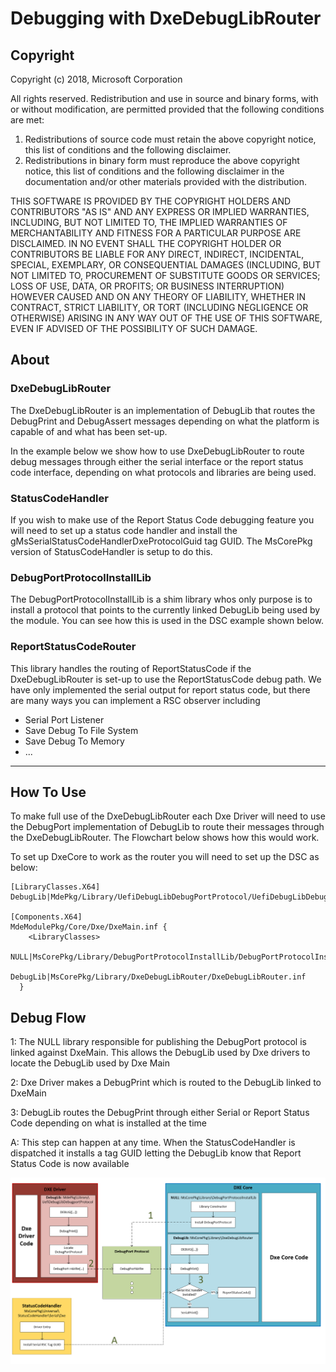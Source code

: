 # Debugging with DxeDebugLibRouter
## Copyright

Copyright (c) 2018, Microsoft Corporation

All rights reserved. Redistribution and use in source and binary forms, with or without modification, are permitted provided that the following conditions are met:
1. Redistributions of source code must retain the above copyright notice, this list of conditions and the following disclaimer.
2. Redistributions in binary form must reproduce the above copyright notice, this list of conditions and the following disclaimer in the documentation and/or other materials provided with the distribution.

THIS SOFTWARE IS PROVIDED BY THE COPYRIGHT HOLDERS AND CONTRIBUTORS "AS IS" AND ANY EXPRESS OR IMPLIED WARRANTIES, INCLUDING, BUT NOT LIMITED TO, THE IMPLIED WARRANTIES OF MERCHANTABILITY AND FITNESS FOR A PARTICULAR PURPOSE ARE DISCLAIMED. IN NO EVENT SHALL THE COPYRIGHT HOLDER OR CONTRIBUTORS BE LIABLE FOR ANY DIRECT, INDIRECT, INCIDENTAL, SPECIAL, EXEMPLARY, OR CONSEQUENTIAL DAMAGES (INCLUDING, BUT NOT LIMITED TO, PROCUREMENT OF SUBSTITUTE GOODS OR SERVICES; LOSS OF USE, DATA, OR PROFITS; OR BUSINESS INTERRUPTION) HOWEVER CAUSED AND ON ANY THEORY OF LIABILITY, WHETHER IN CONTRACT, STRICT LIABILITY, OR TORT (INCLUDING NEGLIGENCE OR OTHERWISE) ARISING IN ANY WAY OUT OF THE USE OF THIS SOFTWARE, EVEN IF ADVISED OF THE POSSIBILITY OF SUCH DAMAGE.

## About

### DxeDebugLibRouter

The DxeDebugLibRouter is an implementation of DebugLib that routes the DebugPrint and DebugAssert messages depending on what the platform is capable of and what has been set-up.

In the example below we show how to use DxeDebugLibRouter to route debug messages through either the serial interface or the report status code interface, depending on what protocols and libraries are being used.

### StatusCodeHandler

If you wish to make use of the Report Status Code debugging feature you will need to set up a status code handler and install the gMsSerialStatusCodeHandlerDxeProtocolGuid tag GUID. The MsCorePkg version of StatusCodeHandler is setup to do this.

### DebugPortProtocolInstallLib

The DebugPortProtocolInstallLib is a shim library whos only purpose is to install a protocol that points to the currently linked DebugLib being used by the module. You can see how this is used in the DSC example shown below.


### ReportStatusCodeRouter

This library handles the routing of ReportStatusCode if the DxeDebugLibRouter is set-up to use the ReportStatusCode debug path. We have only implemented the serial output for report status code, but there are many ways you can implement a RSC observer including


* Serial Port Listener
* Save Debug To File System
* Save Debug To Memory
* ...


---

## How To Use

To make full use of the DxeDebugLibRouter each Dxe Driver will need to use the DebugPort implementation of DebugLib to route their messages through the DxeDebugLibRouter. The Flowchart below shows how this would work.


To set up DxeCore to work as the router you will need to set up the DSC as below:
```
[LibraryClasses.X64]
DebugLib|MdePkg/Library/UefiDebugLibDebugPortProtocol/UefiDebugLibDebugPortProtocol.inf

[Components.X64]
MdeModulePkg/Core/Dxe/DxeMain.inf {
    <LibraryClasses>
      NULL|MsCorePkg/Library/DebugPortProtocolInstallLib/DebugPortProtocolInstallLib.inf
      DebugLib|MsCorePkg/Library/DxeDebugLibRouter/DxeDebugLibRouter.inf
  }
```

## Debug Flow

1: The NULL library responsible for publishing the DebugPort protocol is linked against DxeMain. This allows the DebugLib used by Dxe drivers to locate the DebugLib used by Dxe Main

2: Dxe Driver makes a DebugPrint which is routed to the DebugLib linked to DxeMain

3: DebugLib routes the DebugPrint through either Serial or Report Status Code depending on what is installed at the time

A: This step can happen at any time. When the StatusCodeHandler is dispatched it installs a tag GUID letting the DebugLib know that Report Status Code is now available



![](DEBUG_FLOW.mu.png)
